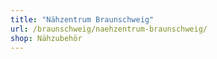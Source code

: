 ```yaml
---
title: "Nähzentrum Braunschweig"
url: /braunschweig/naehzentrum-braunschweig/
shop: Nähzubehör
---
```

